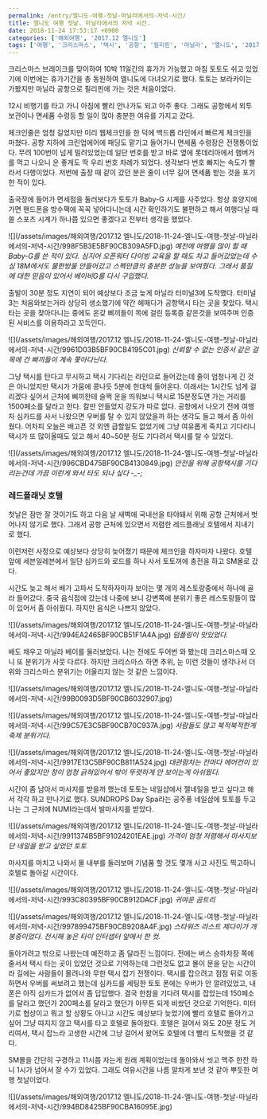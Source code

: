 ```yaml
---
permalink: /entry/엘니도-여행-첫날-마닐라에서의-저녁-시간/
title: 엘니도 여행 첫날. 마닐라에서의 저녁 시간.
date: 2018-11-24 17:53:17 +0900
categories: ['해외여행', '2017.12 엘니도']
tags: ['여행', '크리스마스', '택시', '공항', '필리핀', '마닐라', '엘니도', '2017']
---
```



크리스마스 브레이크를 맞이하여 10박 11일간의 휴가가 가능했고 마침 토토도 쉬고 있었기에 이번에는 휴가기간을 총 동원하여 엘니도에 다녀오기로 했다.
토토는 보라카이는 가봤지만 마닐라 공항으로 필리핀에 가는 것은 처음이었다.

12시 비행기를 타고 가니 아침에 빨리 안나가도 되고 아주 좋다.
그래도 공항에서 외투 보관이나 면세품 수령등 할 일이 많아 충분한 여유를 가지고 갔다.

체크인줄은 엄청 길었지만 미리 웹체크인을 한 덕에 백드롭 라인에서 빠르게 체크인을 마쳤다.
공항 지하에 크린업에어에 패딩도 맡기고 들어가니 면세품 수령장은 전쟁통이었다.
무려 100번이 넘게 밀려있었는데 일단 번호를 받고 바로 옆에 롯데리아에서 햄버거를 먹고 나오니 운 좋게도 딱 우리 번호 차례가 되었다.
생각보다 번호 빠지는 속도가 빨라서 다행이었다. 저번에 출장 때 같이 갔던 분은 줄이 너무 길어 면세품 받는 것을 포기한 적이 있다.

출국장에 들어가 면세점을 둘러보다가 토토가 Baby-G 시계를 사주었다.
항상 휴양지에 가면 핸드폰을 방수팩에 꼭꼭 넣어다니는데 시간 확인하기도 불편하고 해서 여행다닐 때 쓸 스포츠 시계가 하나쯤 있으면 좋겠다고 전부터 생각을 했었다.

![](/assets/images/해외여행/2017.12 엘니도/2018-11-24-엘니도-여행-첫날-마닐라에서의-저녁-시간/998F5B3E5BF90CB309A5FD.jpg)
*예전에 여행을 많이 할 때 Baby-G를 쓴 적이 있다. 심지어 오픈워터 다이빙 교육을 할 때도 차고 들어갔었는데 수심 18M에서도 물한방울 안들어갔고 스펙만큼의 충분한 성능을 보여줬다. 그래서 품질에 대한 믿음이 있어서 베이비G를 다시 구입했다.*


출발이 30분 정도 지연이 되어 예상보다 조금 늦게 마닐라 터미널3에 도착했다.
터미널3는 처음와보는거라 상당히 생소했기에 약간 헤매다가 공항택시 타는 곳을 찾았다.
택시타는 곳을 찾아다니는 중에도 온갖 삐끼들이 목에 걸린 등록증 같은것을 보여주며 인증된 서비스를 이용하라고 꼬득인다.

![](/assets/images/해외여행/2017.12 엘니도/2018-11-24-엘니도-여행-첫날-마닐라에서의-저녁-시간/9961D03B5BF90CB4195C01.jpg)
*신뢰할 수 없는 인증서 같은 걸 목에 건 삐끼들이 계속 쫓아다닌다.*

그냥 택시를 탄다고 무시하고 택시 기다리는 라인으로 들어갔는데 줄이 엄청나게 긴 것은 아니었지만 택시가 가뭄에 콩나듯 5분에 한대씩 들어온다. 이래서는 1시간도 넘게 걸리겠다 싶어서 근처에 삐끼한테 슬쩍 운을 띄워보니 택시로 15분정도면 가는 거리를 1500페소를 달라고 한다. 칼만 안들었지 강도가 따로 없다. 공항에서 나오기 전에 여행자 심카드를 사서 나왔으면 우버를 탈 수 있지 않았을까 하는 생각도 들고 해서 좀 아쉬웠다.
어차피 오늘은 배고픈 것 외엔 급할일도 없었기에 그냥 여유롭게 죽치고 기다리니 택시가 또 많이올때도 있고 해서 40~50분 정도 기다려서 택시를 탈 수 있었다.

![](/assets/images/해외여행/2017.12 엘니도/2018-11-24-엘니도-여행-첫날-마닐라에서의-저녁-시간/996CBD475BF90CB4130849.jpg)
*안전을 위해 공항택시를 기다리는건데 가끔 이런게 와서 타도 되나 싶다 -_-;*


### **레드플래닛 호텔**
첫날은 잠만 잘 것이기도 하고 다음 날 새벽에 국내선을 타야돼서 위해 공항 근처에서 벗어나지 않기로 했다.
그래서 공항 근처에 있으면서 저렴한 레드플래닛 호텔에서 지내기로 했다.

이런저런 사정으로 예상보다 상당히 늦어졌기 때문에 체크인을 하자마자 나왔다.
호텔 앞에 세븐일레븐에서 일단 심카드와 로드를 하나 사서 토토꺼에 충전을 하고 SM몰로 갔다.

시간도 늦고 해서 배가 고파서 도착하자마자 보이는 몇 개의 레스토랑중에서 하나에 골라 들어갔다.
중국 음식점에 갔는데 나중에 보니 강변쪽에 분위기 좋은 레스토랑들이 많이 있어서 좀 아쉬웠다.
하지만 음식은 나쁘지 않았다.

![](/assets/images/해외여행/2017.12 엘니도/2018-11-24-엘니도-여행-첫날-마닐라에서의-저녁-시간/994EA2465BF90CB51F1A4A.jpg)
*덤플링이 맛있었다.*

배도 채우고 마닐라 베이를 둘러보았다.
나는 전에도 두어번 와 봤는데 크리스마스때 오니 또 분위기가 사뭇 다르다. 하지만 크리스마스 하면 추위, 눈 이런 것들이 생각나서 더위와 크리스마스 분위기는 어울리지 않는 것 같은 느낌이다.

![](/assets/images/해외여행/2017.12 엘니도/2018-11-24-엘니도-여행-첫날-마닐라에서의-저녁-시간/99B0093D5BF90CB6032907.jpg)

![](/assets/images/해외여행/2017.12 엘니도/2018-11-24-엘니도-여행-첫날-마닐라에서의-저녁-시간/99C57E3C5BF90CB70C937A.jpg)
*사람들도 많고 북적북적한게 축제 분위기다.*

![](/assets/images/해외여행/2017.12 엘니도/2018-11-24-엘니도-여행-첫날-마닐라에서의-저녁-시간/9917E13C5BF90CB811A524.jpg)
*대관람차는 칸마다 에어컨이 있어서 좋았지만 창이 엄청 긁혀있어서 밖이 뚜렷하게 안 보이는게 아쉬웠다.*


시간이 좀 남아서 마사지를 받을까 했는데 토토는 네일샵에서 젤네일을 받고 싶다고 해서 각각 하고 만나기로 했다.
SUNDROPS Day Spa라는 공주풍 네일샵에 토토를 두고 나는 그 근처에 NUMI라는데서 발마사지를 받았다.

![](/assets/images/해외여행/2017.12 엘니도/2018-11-24-엘니도-여행-첫날-마닐라에서의-저녁-시간/9911374B5BF91024201EAE.jpg)
*가격이 엄청 저렴해서 마사지보단 네일을 받고 싶었던 토토*

마사지를 마치고 나와서 몰 내부를 둘러보며 기념품 할 것도 몇개 사고 사진도 찍고하니 호텔로 돌아갈 시간이다.

![](/assets/images/해외여행/2017.12 엘니도/2018-11-24-엘니도-여행-첫날-마닐라에서의-저녁-시간/993C80395BF90CB912DACF.jpg)
*귀여운 곰트리*

![](/assets/images/해외여행/2017.12 엘니도/2018-11-24-엘니도-여행-첫날-마닐라에서의-저녁-시간/997899475BF90CB9208A4F.jpg)
*스타워즈 라스트 제다이가 개봉중이었다. 전시해 놓은 타이 인터셉터 앞에서 한 컷.*


돌아가려고 밖으로 나왔는데 예전하고 좀 달라진 느낌이다.
전에는 버스 승하차장 쪽에 줄서서 택시 타는 곳이 있었던 것으로 기억하는데 그런것도 없고 몰이 문을 닫는 시간이라 길에는 사람들이 몰려나와 무한 택시 잡기 전쟁이다. 택시를 잡으려고 점점 뒤로 이동하면서 우버를 써보려고 했는데 심카드를 세팅한 토토 폰에는 우버가 안 깔려있었고, 내 폰은 아직 심카드가 없어서 좀 답답했다.
결국 한참을 기다려 택시를 잡았는데 150페소를 달라고 했던가 200페소를 달라고 했던가 아무튼 되게 비쌌던 것으로 기억한다. 미터기로 협상이고 뭐고 할 상황도 아니고 시간도 예상보다 늦었기에 빨리 호텔로 돌아가고 싶어 그냥 따지지 않고 택시를 타고 호텔로 돌아왔다.
호텔은 걸어서 와도 20분 정도 거리여서, 택시 잡느라 고생한 시간에 그냥 걸어서 왔어도 호텔에 더 빨리 도착했을 것 같다.

SM몰을 간단히 구경하고 11시쯤 자는게 원래 계획이었는데 돌아와서 씻고 맥주 한잔 하니 1시가 넘어서 잘 수가 있었다.
그래도 여유시간을 나름 알차게 보낸 것 같아 뿌듯한 여행 첫날이었다.

![](/assets/images/해외여행/2017.12 엘니도/2018-11-24-엘니도-여행-첫날-마닐라에서의-저녁-시간/994BD8425BF90CBA16095E.jpg)




